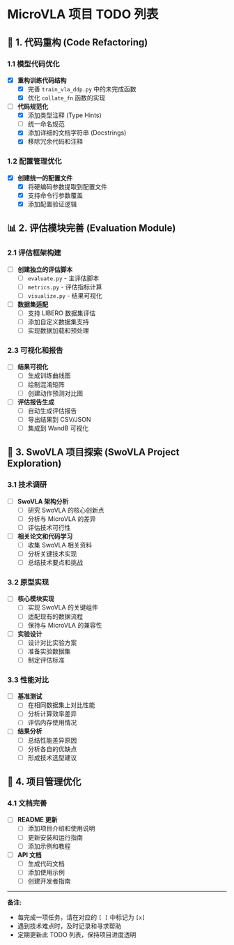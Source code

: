 # MicroVLA 项目 TODO 列表

## 🔧 1. 代码重构 (Code Refactoring)

### 1.1 模型代码优化
- [X] **重构训练代码结构**
  - [X] 完善 `train_vla_ddp.py` 中的未完成函数
  - [X] 优化 `collate_fn` 函数的实现

- [ ] **代码规范化**
  - [X] 添加类型注释 (Type Hints)
  - [ ] 统一命名规范
  - [X] 添加详细的文档字符串 (Docstrings)
  - [X] 移除冗余代码和注释

### 1.2 配置管理优化
- [X] **创建统一的配置文件**
  - [X] 将硬编码参数提取到配置文件
  - [X] 支持命令行参数覆盖
  - [X] 添加配置验证逻辑

## 📊 2. 评估模块完善 (Evaluation Module)

### 2.1 评估框架构建
- [ ] **创建独立的评估脚本**
  - [ ] `evaluate.py` - 主评估脚本
  - [ ] `metrics.py` - 评估指标计算
  - [ ] `visualize.py` - 结果可视化

- [ ] **数据集适配**
  - [ ] 支持 LIBERO 数据集评估
  - [ ] 添加自定义数据集支持
  - [ ] 实现数据加载和预处理

### 2.3 可视化和报告
- [ ] **结果可视化**
  - [ ] 生成训练曲线图
  - [ ] 绘制混淆矩阵
  - [ ] 创建动作预测对比图

- [ ] **评估报告生成**
  - [ ] 自动生成评估报告
  - [ ] 导出结果到 CSV/JSON
  - [ ] 集成到 WandB 可视化

## 🚀 3. SwoVLA 项目探索 (SwoVLA Project Exploration)

### 3.1 技术调研
- [ ] **SwoVLA 架构分析**
  - [ ] 研究 SwoVLA 的核心创新点
  - [ ] 分析与 MicroVLA 的差异
  - [ ] 评估技术可行性

- [ ] **相关论文和代码学习**
  - [ ] 收集 SwoVLA 相关资料
  - [ ] 分析关键技术实现
  - [ ] 总结技术要点和挑战

### 3.2 原型实现
- [ ] **核心模块实现**
  - [ ] 实现 SwoVLA 的关键组件
  - [ ] 适配现有的数据流程
  - [ ] 保持与 MicroVLA 的兼容性

- [ ] **实验设计**
  - [ ] 设计对比实验方案
  - [ ] 准备实验数据集
  - [ ] 制定评估标准

### 3.3 性能对比
- [ ] **基准测试**
  - [ ] 在相同数据集上对比性能
  - [ ] 分析计算效率差异
  - [ ] 评估内存使用情况

- [ ] **结果分析**
  - [ ] 总结性能差异原因
  - [ ] 分析各自的优缺点
  - [ ] 形成技术选型建议

## 🔄 4. 项目管理优化

### 4.1 文档完善
- [ ] **README 更新**
  - [ ] 添加项目介绍和使用说明
  - [ ] 更新安装和运行指南
  - [ ] 添加示例和教程

- [ ] **API 文档**
  - [ ] 生成代码文档
  - [ ] 添加使用示例
  - [ ] 创建开发者指南

---

**备注:** 
- 每完成一项任务，请在对应的 `[ ]` 中标记为 `[x]`
- 遇到技术难点时，及时记录和寻求帮助
- 定期更新此 TODO 列表，保持项目进度透明